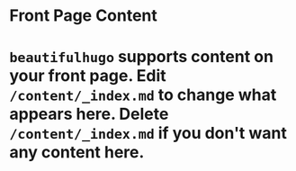 # Front Page Content
# `beautifulhugo` supports content on your front page. Edit `/content/_index.md` to change what appears here. Delete `/content/_index.md` if you don't want any content here.